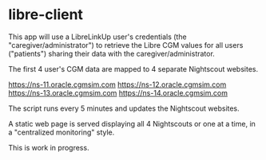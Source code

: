 # libre-client

This app will use a LibreLinkUp user's credentials (the "caregiver/administrator") to retrieve the Libre CGM values for all users ("patients") sharing their data with the caregiver/administrator.

The first 4 user's CGM data are mapped to 4 separate Nightscout websites.

https://ns-11.oracle.cgmsim.com
https://ns-12.oracle.cgmsim.com
https://ns-13.oracle.cgmsim.com
https://ns-14.oracle.cgmsim.com

The script runs every 5 minutes and updates the Nightscout websites.

A static web page is served displaying all 4 Nightscouts or one at a time, in a "centralized monitoring" style.

This is work in progress.
